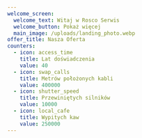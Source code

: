 ```yaml
---
welcome_screen:
  welcome_text: Witaj w Rosco Serwis
  welcome_button: Pokaż więcej
  main_image: /uploads/landing_photo.webp
offer_title: Nasza Oferta
counters:
  - icon: access_time
    title: Lat doświadczenia
    value: 40
  - icon: swap_calls
    title: Metrów położonych kabli
    value: 400000
  - icon: shutter_speed
    title: Przewiniętych silników
    value: 10000
  - icon: local_cafe
    title: Wypitych kaw
    value: 250000
---
```

